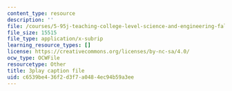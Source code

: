 ```yaml
---
content_type: resource
description: ''
file: /courses/5-95j-teaching-college-level-science-and-engineering-fall-2015/c6539be436f2d3f7a0484ec94b59a3ee_hpM-siY2Bl0.srt
file_size: 15515
file_type: application/x-subrip
learning_resource_types: []
license: https://creativecommons.org/licenses/by-nc-sa/4.0/
ocw_type: OCWFile
resourcetype: Other
title: 3play caption file
uid: c6539be4-36f2-d3f7-a048-4ec94b59a3ee
---
```

